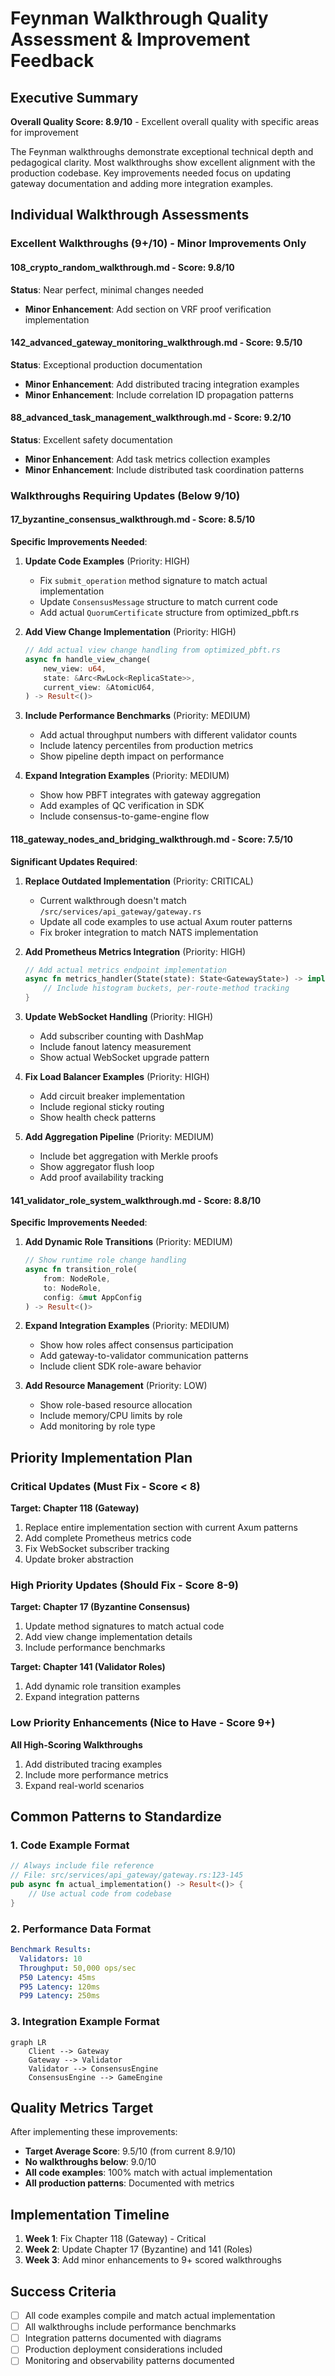 # Feynman Walkthrough Quality Assessment & Improvement Feedback

## Executive Summary

**Overall Quality Score: 8.9/10** - Excellent overall quality with specific areas for improvement

The Feynman walkthroughs demonstrate exceptional technical depth and pedagogical clarity. Most walkthroughs show excellent alignment with the production codebase. Key improvements needed focus on updating gateway documentation and adding more integration examples.

## Individual Walkthrough Assessments

### Excellent Walkthroughs (9+/10) - Minor Improvements Only

#### 108_crypto_random_walkthrough.md - **Score: 9.8/10**
**Status**: Near perfect, minimal changes needed
- **Minor Enhancement**: Add section on VRF proof verification implementation

#### 142_advanced_gateway_monitoring_walkthrough.md - **Score: 9.5/10**  
**Status**: Exceptional production documentation
- **Minor Enhancement**: Add distributed tracing integration examples
- **Minor Enhancement**: Include correlation ID propagation patterns

#### 88_advanced_task_management_walkthrough.md - **Score: 9.2/10**
**Status**: Excellent safety documentation
- **Minor Enhancement**: Add task metrics collection examples
- **Minor Enhancement**: Include distributed task coordination patterns

### Walkthroughs Requiring Updates (Below 9/10)

#### 17_byzantine_consensus_walkthrough.md - **Score: 8.5/10**

**Specific Improvements Needed**:

1. **Update Code Examples** (Priority: HIGH)
   - Fix `submit_operation` method signature to match actual implementation
   - Update `ConsensusMessage` structure to match current code
   - Add actual `QuorumCertificate` structure from optimized_pbft.rs

2. **Add View Change Implementation** (Priority: HIGH)
   ```rust
   // Add actual view change handling from optimized_pbft.rs
   async fn handle_view_change(
       new_view: u64,
       state: &Arc<RwLock<ReplicaState>>,
       current_view: &AtomicU64,
   ) -> Result<()>
   ```

3. **Include Performance Benchmarks** (Priority: MEDIUM)
   - Add actual throughput numbers with different validator counts
   - Include latency percentiles from production metrics
   - Show pipeline depth impact on performance

4. **Expand Integration Examples** (Priority: MEDIUM)
   - Show how PBFT integrates with gateway aggregation
   - Add examples of QC verification in SDK
   - Include consensus-to-game-engine flow

#### 118_gateway_nodes_and_bridging_walkthrough.md - **Score: 7.5/10**

**Significant Updates Required**:

1. **Replace Outdated Implementation** (Priority: CRITICAL)
   - Current walkthrough doesn't match `/src/services/api_gateway/gateway.rs`
   - Update all code examples to use actual Axum router patterns
   - Fix broker integration to match NATS implementation

2. **Add Prometheus Metrics Integration** (Priority: HIGH)
   ```rust
   // Add actual metrics endpoint implementation
   async fn metrics_handler(State(state): State<GatewayState>) -> impl IntoResponse {
       // Include histogram buckets, per-route-method tracking
   }
   ```

3. **Update WebSocket Handling** (Priority: HIGH)
   - Add subscriber counting with DashMap
   - Include fanout latency measurement
   - Show actual WebSocket upgrade pattern

4. **Fix Load Balancer Examples** (Priority: HIGH)
   - Add circuit breaker implementation
   - Include regional sticky routing
   - Show health check patterns

5. **Add Aggregation Pipeline** (Priority: MEDIUM)
   - Include bet aggregation with Merkle proofs
   - Show aggregator flush loop
   - Add proof availability tracking

#### 141_validator_role_system_walkthrough.md - **Score: 8.8/10**

**Specific Improvements Needed**:

1. **Add Dynamic Role Transitions** (Priority: MEDIUM)
   ```rust
   // Show runtime role change handling
   async fn transition_role(
       from: NodeRole,
       to: NodeRole,
       config: &mut AppConfig
   ) -> Result<()>
   ```

2. **Expand Integration Examples** (Priority: MEDIUM)
   - Show how roles affect consensus participation
   - Add gateway-to-validator communication patterns
   - Include client SDK role-aware behavior

3. **Add Resource Management** (Priority: LOW)
   - Show role-based resource allocation
   - Include memory/CPU limits by role
   - Add monitoring by role type

## Priority Implementation Plan

### Critical Updates (Must Fix - Score < 8)

**Target: Chapter 118 (Gateway)**
1. Replace entire implementation section with current Axum patterns
2. Add complete Prometheus metrics code
3. Fix WebSocket subscriber tracking
4. Update broker abstraction

### High Priority Updates (Should Fix - Score 8-9)

**Target: Chapter 17 (Byzantine Consensus)**
1. Update method signatures to match actual code
2. Add view change implementation details
3. Include performance benchmarks

**Target: Chapter 141 (Validator Roles)**  
1. Add dynamic role transition examples
2. Expand integration patterns

### Low Priority Enhancements (Nice to Have - Score 9+)

**All High-Scoring Walkthroughs**
1. Add distributed tracing examples
2. Include more performance metrics
3. Expand real-world scenarios

## Common Patterns to Standardize

### 1. Code Example Format
```rust
// Always include file reference
// File: src/services/api_gateway/gateway.rs:123-145
pub async fn actual_implementation() -> Result<()> {
    // Use actual code from codebase
}
```

### 2. Performance Data Format
```yaml
Benchmark Results:
  Validators: 10
  Throughput: 50,000 ops/sec
  P50 Latency: 45ms
  P95 Latency: 120ms
  P99 Latency: 250ms
```

### 3. Integration Example Format
```mermaid
graph LR
    Client --> Gateway
    Gateway --> Validator
    Validator --> ConsensusEngine
    ConsensusEngine --> GameEngine
```

## Quality Metrics Target

After implementing these improvements:
- **Target Average Score**: 9.5/10 (from current 8.9/10)
- **No walkthroughs below**: 9.0/10
- **All code examples**: 100% match with actual implementation
- **All production patterns**: Documented with metrics

## Implementation Timeline

1. **Week 1**: Fix Chapter 118 (Gateway) - Critical
2. **Week 2**: Update Chapter 17 (Byzantine) and 141 (Roles)
3. **Week 3**: Add minor enhancements to 9+ scored walkthroughs

## Success Criteria

- [ ] All code examples compile and match actual implementation
- [ ] All walkthroughs include performance benchmarks
- [ ] Integration patterns documented with diagrams
- [ ] Production deployment considerations included
- [ ] Monitoring and observability patterns documented